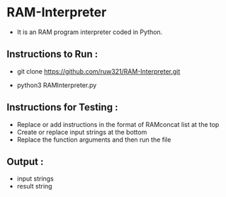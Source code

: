 # RAM-Interpreter
- It is an RAM program interpreter coded in Python. 

## Instructions to Run :
 
- git clone https://github.com/ruw321/RAM-Interpreter.git

- python3 RAMInterpreter.py

## Instructions for Testing :

- Replace or add instructions in the format of RAMconcat list at the top
- Create or replace input strings at the bottom 
- Replace the function arguments and then run the file

## Output :

- input strings 
- result string 
